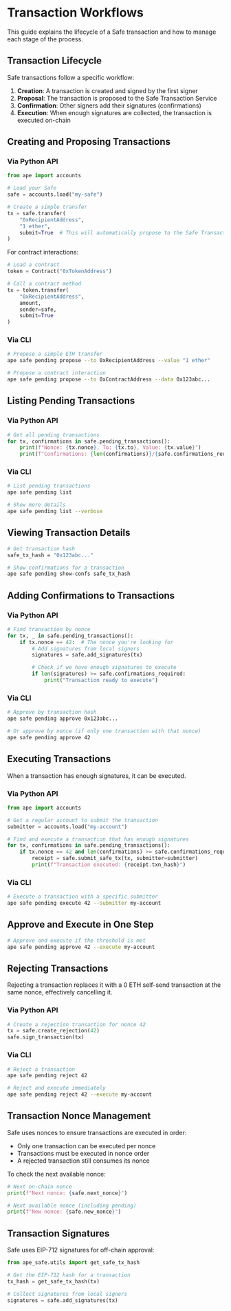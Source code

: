 # Transaction Workflows

This guide explains the lifecycle of a Safe transaction and how to manage each stage of the process.

## Transaction Lifecycle

Safe transactions follow a specific workflow:

1. **Creation**: A transaction is created and signed by the first signer
2. **Proposal**: The transaction is proposed to the Safe Transaction Service
3. **Confirmation**: Other signers add their signatures (confirmations)
4. **Execution**: When enough signatures are collected, the transaction is executed on-chain

## Creating and Proposing Transactions

### Via Python API

```python
from ape import accounts

# Load your Safe
safe = accounts.load("my-safe")

# Create a simple transfer
tx = safe.transfer(
    "0xRecipientAddress",
    "1 ether",
    submit=True  # This will automatically propose to the Safe Transaction Service
)
```

For contract interactions:

```python
# Load a contract
token = Contract("0xTokenAddress")

# Call a contract method
tx = token.transfer(
    "0xRecipientAddress",
    amount,
    sender=safe,
    submit=True
)
```

### Via CLI

```bash
# Propose a simple ETH transfer
ape safe pending propose --to 0xRecipientAddress --value "1 ether"

# Propose a contract interaction
ape safe pending propose --to 0xContractAddress --data 0x123abc...
```

## Listing Pending Transactions

### Via Python API

```python
# Get all pending transactions
for tx, confirmations in safe.pending_transactions():
    print(f"Nonce: {tx.nonce}, To: {tx.to}, Value: {tx.value}")
    print(f"Confirmations: {len(confirmations)}/{safe.confirmations_required}")
```

### Via CLI

```bash
# List pending transactions
ape safe pending list

# Show more details
ape safe pending list --verbose
```

## Viewing Transaction Details

```bash
# Get transaction hash
safe_tx_hash = "0x123abc..."

# Show confirmations for a transaction
ape safe pending show-confs safe_tx_hash
```

## Adding Confirmations to Transactions

### Via Python API

```python
# Find transaction by nonce
for tx, _ in safe.pending_transactions():
    if tx.nonce == 42:  # The nonce you're looking for
        # Add signatures from local signers
        signatures = safe.add_signatures(tx)

        # Check if we have enough signatures to execute
        if len(signatures) >= safe.confirmations_required:
            print("Transaction ready to execute")
```

### Via CLI

```bash
# Approve by transaction hash
ape safe pending approve 0x123abc...

# Or approve by nonce (if only one transaction with that nonce)
ape safe pending approve 42
```

## Executing Transactions

When a transaction has enough signatures, it can be executed.

### Via Python API

```python
from ape import accounts

# Get a regular account to submit the transaction
submitter = accounts.load("my-account")

# Find and execute a transaction that has enough signatures
for tx, confirmations in safe.pending_transactions():
    if tx.nonce == 42 and len(confirmations) >= safe.confirmations_required:
        receipt = safe.submit_safe_tx(tx, submitter=submitter)
        print(f"Transaction executed: {receipt.txn_hash}")
```

### Via CLI

```bash
# Execute a transaction with a specific submitter
ape safe pending execute 42 --submitter my-account
```

## Approve and Execute in One Step

```bash
# Approve and execute if the threshold is met
ape safe pending approve 42 --execute my-account
```

## Rejecting Transactions

Rejecting a transaction replaces it with a 0 ETH self-send transaction at the same nonce, effectively cancelling it.

### Via Python API

```python
# Create a rejection transaction for nonce 42
tx = safe.create_rejection(42)
safe.sign_transaction(tx)
```

### Via CLI

```bash
# Reject a transaction
ape safe pending reject 42

# Reject and execute immediately
ape safe pending reject 42 --execute my-account
```

## Transaction Nonce Management

Safe uses nonces to ensure transactions are executed in order:

- Only one transaction can be executed per nonce
- Transactions must be executed in nonce order
- A rejected transaction still consumes its nonce

To check the next available nonce:

```python
# Next on-chain nonce
print(f"Next nonce: {safe.next_nonce}")

# Next available nonce (including pending)
print(f"New nonce: {safe.new_nonce}")
```

## Transaction Signatures

Safe uses EIP-712 signatures for off-chain approval:

```python
from ape_safe.utils import get_safe_tx_hash

# Get the EIP-712 hash for a transaction
tx_hash = get_safe_tx_hash(tx)

# Collect signatures from local signers
signatures = safe.add_signatures(tx)
```

